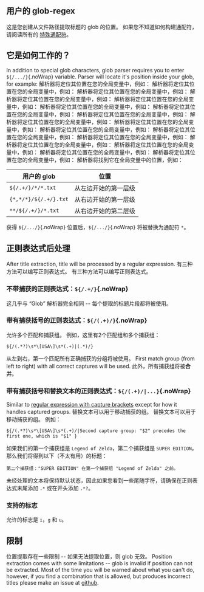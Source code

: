 #

## 用户的 glob-regex

这是您创建从文件路径提取标题的 glob 的位置。 如果您不知道如何构建通配符，请阅读所有的 [特殊通配符](#special-glob-characters)。

## 它是如何工作的？

In addition to special glob characters, glob parser requires you to enter `${/.../}`{.noWrap} variable. Parser will locate it's position inside your  glob, for example: 解析器将定位其位置在您的全局变量中，例如： 解析器将定位其位置在您的全局变量中，例如： 解析器将定位其位置在您的全局变量中，例如： 解析器将定位其位置在您的全局变量中，例如： 解析器将定位其位置在您的全局变量中，例如： 解析器将定位其位置在您的全局变量中，例如： 解析器将定位其位置在您的全局变量中，例如： 解析器将定位其位置在您的全局变量中，例如： 解析器将定位其位置在您的全局变量中，例如： 解析器将定位其位置在您的全局变量中，例如： 解析器将定位其位置在您的全局变量中，例如： 解析器将定位其位置在您的全局变量中，例如： 解析器将定位其位置在您的全局变量中，例如： 解析器将定位其位置在您的全局变量中，例如： 解析器将定位其位置在您的全局变量中，例如： 解析器将定位其位置在您的全局变量中，例如： 解析器将定位其位置在您的全局变量中，例如： 解析器将找到它在全局变量中的位置，例如：

| 用户的 glob              | 位置         |
| --------------------- | ---------- |
| `${/.+/}/*/*.txt`     | 从左边开始的第一层级 |
| `{*,*/*}/${/.+/}.txt` | 从右边开始的第一层级 |
| `**/${/.+/}/*.txt`    | 从右边开始的第二层级 |

获得 `${/.../}`{.noWrap} 位置后，`${/.../}`{.noWrap} 将被替换为通配符 `*`。

## 正则表达式后处理

After title extraction, title will be processed by a regular expression. 有三种方法可以编写正则表达式。 有三种方法可以编写正则表达式。

### 不带捕获的正则表达式：`${/.+/}`{.noWrap}

这几乎与 “Glob” 解析器完全相同 -- 每个提取的标题片段都将被使用。

### 带有捕获括号的正则表达式：`${/(.+)/}`{.noWrap}

允许多个匹配和捕获组。 例如，这里有2个匹配组和多个捕获组：
```
${/(.*?)\s*\[USA\]\s*(.+)|(.*)/}
```
从左到右，第一个匹配所有正确捕获的分组将被使用。 First match group (from left to right) with all correct captures will be used. 此外，所有捕获组将被**合并**。

### 带有捕获括号和替换文本的正则表达式：`${/(.+)/|...}`{.noWrap}

Similar to [regular expression with capture brackets](#regular-expression-with-capture-brackets) except for how it handles captured groups. 替换文本可以用于移动捕获的组。 替换文本可以用于移动捕获的组。 例如：
```
${/(.*?)\s*\[USA\]\s*(.+)/|Second capture group: "$2" precedes the first one, which is "$1" }
```
如果我们的第一个捕获组是 `Legend of Zelda`，第二个捕获组是 `SUPER EDITION`，那么我们将得到以下（不太有用）的标题：

`第二个捕获组："SUPER EDITION" 在第一个捕获组 "Legend of Zelda" 之前。`

未经处理的文本将保持默认状态，因此如果您看到一些尾随字符，请确保在正则表达式末尾添加 `.*` 或在开头添加 `.*?`。

### 支持的标志

允许的标志是 `i`，`g` 和 `u`。

## 限制

位置提取存在一些限制 -- 如果无法提取位置，则 glob 无效。 Position extraction comes with some limitations -- glob is invalid if position can not be extracted. Most of the time you will be warned about what you can't do, however, if you find a combination that is allowed, but produces incorrect titles please make an issue at [github](https://github.com/FrogTheFrog/steam-rom-manager/issues).
